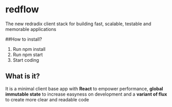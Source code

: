# redflow
The new redradix client stack for building fast, scalable, testable and memorable applications

##How to install?
1. Run npm install
2. Run npm start
3. Start coding

## What is it?
It is a minimal client base app with **React** to empower performance, **global immutable state** to increase easyness on development and a 
**variant of flux** to create more clear and readable code
